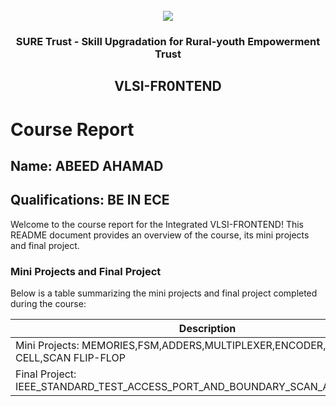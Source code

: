 <!-- PROJECT LOGO -->
<br />

<div align="center">
   <img src='https://user-images.githubusercontent.com/73131499/166115643-d3187f47-d38f-41b2-ae42-5ecbbc60de14.png' />


<h3 align="center">SURE Trust - Skill Upgradation for Rural-youth Empowerment Trust</h3>
  <h2> VLSI-FR0NTEND</h2>
</div>

# Course Report

## Name: ABEED AHAMAD

## Qualifications: BE IN ECE

Welcome to the course report for the Integrated VLSI-FRONTEND! This README document provides an overview of the course, its mini projects and final project.

### Mini Projects and Final Project

Below is a table summarizing the mini projects and final project completed during the course:

| Description                                                                         | Link                                    
|-------------------------------------------------------------------------------------|-------------------------------------------------------------------------------------------|
| Mini Projects: MEMORIES,FSM,ADDERS,MULTIPLEXER,ENCODER,PAD CELL,SCAN FLIP-FLOP      | [Click Here](https://github.com/sure-trust/G13_VLSI/tree/main/Mini%20Projects/Abeed%20Ahamad/assignments)|                        
| Final Project: IEEE_STANDARD_TEST_ACCESS_PORT_AND_BOUNDARY_SCAN_ARCHITECTURE        | [Click here](https://github.com/sure-trust/G13_VLSI/tree/main/Final%20Capstone%20Project/Abeed%20Ahama)                 |

